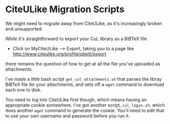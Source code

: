 # CiteULike Migration Scripts

We might need to migrate away from CiteULike, as it's increasingly broken and unsupported.

While it's straightforward to export your CuL library as a BiBTeX file
* Click on MyCiteULike --> Export, taking you to a page like http://www.citeulike.org/profile/pbett/export

there remains the question of how to get at all the file you've uploaded as attachments.

I've made a little bash script `get_cul_attachments.sh` that parses the libray BiBTeX file for your attachments, and sets off a  `wget` command to download each one to disk.

You need to log into CiteULike first though, which means having an appropriate cookie somewhere. I've got another script, `cul_login.sh`,  which does another `wget` command to generate the cookie. You'll need to edit that to use your own username and password before you run it.

